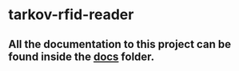 # tarkov-rfid-reader

## All the documentation to this project can be found inside the [docs](https://github.com/stubifox/tarkov-rfid-reader/blob/main/docs/documentation.md) folder.
